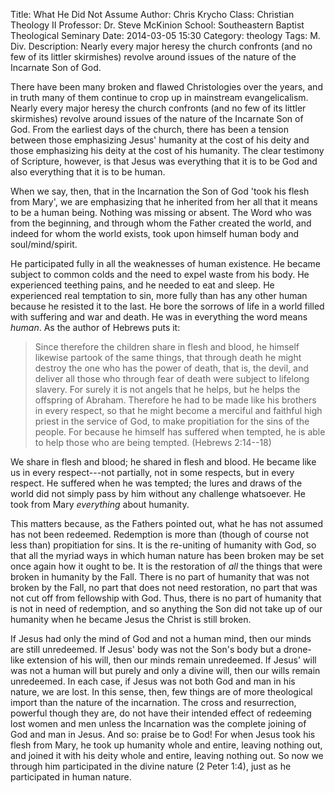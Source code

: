 Title: What He Did Not Assume
Author: Chris Krycho
Class: Christian Theology II
Professor: Dr. Steve McKinion
School: Southeastern Baptist Theological Seminary
Date: 2014-03-05 15:30
Category: theology
Tags: M.&hairsp;Div.
Description: Nearly every major heresy the church confronts (and no few of its littler skirmishes) revolve around issues of the nature of the Incarnate Son of God.

There have been many broken and flawed Christologies over the years, and in
truth many of them continue to crop up in mainstream evangelicalism. Nearly
every major heresy the church confronts (and no few of its littler skirmishes)
revolve around issues of the nature of the Incarnate Son of God. From the
earliest days of the church, there has been a tension between those emphasizing
Jesus' humanity at the cost of his deity and those emphasizing his deity at the
cost of his humanity. The clear testimony of Scripture, however, is that Jesus
was everything that it is to be God and also everything that it is to be human.

When we say, then, that in the Incarnation the Son of God 'took his flesh from
Mary', we are emphasizing that he inherited from her all that it means to be a
human being. Nothing was missing or absent. The Word who was from the
beginning, and through whom the Father created the world, and indeed for whom
the world exists, took upon himself human body and soul/mind/spirit.

He participated fully in all the weaknesses of human existence. He became
subject to common colds and the need to expel waste from his body. He
experienced teething pains, and he needed to eat and sleep. He experienced real
temptation to sin, more fully than has any other human because he resisted it
to the last. He bore the sorrows of life in a world filled with suffering and
war and death. He was in everything the word means *human*. As the author of
Hebrews puts it:

> Since therefore the children share in flesh and blood, he himself likewise
> partook of the same things, that through death he might destroy the one who
> has the power of death, that is, the devil, and deliver all those who through
> fear of death were subject to lifelong slavery. For surely it is not angels
> that he helps, but he helps the offspring of Abraham. Therefore he had to be
> made like his brothers in every respect, so that he might become a merciful
> and faithful high priest in the service of God, to make propitiation for the
> sins of the people. For because he himself has suffered when tempted, he is
> able to help those who are being tempted. (Hebrews 2:14--18)

We share in flesh and blood; he shared in flesh and blood. He became like us in
every respect---not partially, not in some respects, but in every respect. He
suffered when he was tempted; the lures and draws of the world did not simply
pass by him without any challenge whatsoever. He took from Mary *everything*
about humanity.

This matters because, as the Fathers pointed out, what he has not assumed has
not been redeemed. Redemption is more than (though of course not less than)
propitiation for sins. It is the re-uniting of humanity with God, so that all
the myriad ways in which human nature has been broken may be set once again how
it ought to be. It is the restoration of *all* the things that were broken in
humanity by the Fall. There is no part of humanity that was not broken by the
Fall, no part that does not need restoration, no part that was not cut off from
fellowship with God. Thus, there is no part of humanity that is not in need of
redemption, and so anything the Son did not take up of our humanity when he
became Jesus the Christ is still broken.

If Jesus had only the mind of God and not a human mind, then our minds are still
unredeemed. If Jesus' body was not the Son's body but a drone-like extension of
his will, then our minds remain unredeemed. If Jesus' will was not a human will
but purely and only a divine will, then our wills remain unredeemed. In each
case, if Jesus was not both God and man in his nature, we are lost. In this
sense, then, few things are of more theological import than the nature of the
incarnation. The cross and resurrection, powerful though they are, do not have
their intended effect of redeeming lost women and men unless the Incarnation was
the complete joining of God and man in Jesus. And so: praise be to God! For when
Jesus took his flesh from Mary, he took up humanity whole and entire, leaving
nothing out, and joined it with his deity whole and entire, leaving nothing out.
So now we through him participated in the divine nature (2 Peter 1:4), just as
he participated in human nature.